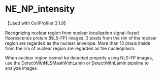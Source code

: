 # NE_NP_intensity
【Used with CellProfiler 3.1.9】

Recognizing nuclear region from nuclear localization signal-fused fluorescence protein (NLS-FP) images.
3 pixels from the rim of the nuclear region are regarded as the nuclear envelope.
More than 10 pixels inside from the rim of nuclear region are regarded as the nucleoplasm.

When nuclear region cannot be detected properly using NLS-FP images, use the DetectWithNLSMaskWithLamin or DetectWithLamin pipeline to analyze images.
